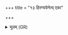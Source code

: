 +++
title = "१३ हिरण्ययेनेत्य् एका"

+++
<details><summary>मूलम् (GR)</summary>

हिरण्ययेनेत्य् एका ॥
</details>